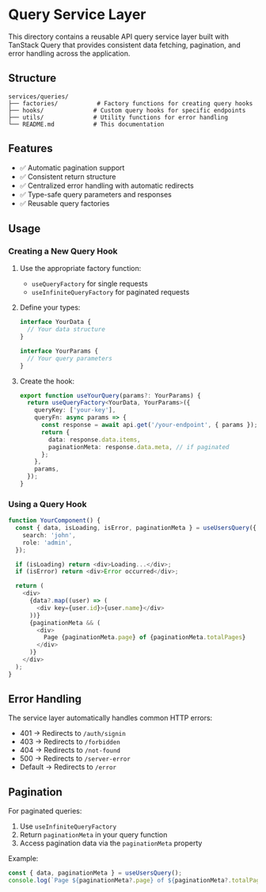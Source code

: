 # Query Service Layer

This directory contains a reusable API query service layer built with TanStack
Query that provides consistent data fetching, pagination, and error handling
across the application.

## Structure

```
services/queries/
├── factories/           # Factory functions for creating query hooks
├── hooks/              # Custom query hooks for specific endpoints
├── utils/              # Utility functions for error handling
└── README.md           # This documentation
```

## Features

- ✅ Automatic pagination support
- ✅ Consistent return structure
- ✅ Centralized error handling with automatic redirects
- ✅ Type-safe query parameters and responses
- ✅ Reusable query factories

## Usage

### Creating a New Query Hook

1. Use the appropriate factory function:

   - `useQueryFactory` for single requests
   - `useInfiniteQueryFactory` for paginated requests

2. Define your types:

   ```typescript
   interface YourData {
     // Your data structure
   }

   interface YourParams {
     // Your query parameters
   }
   ```

3. Create the hook:
   ```typescript
   export function useYourQuery(params?: YourParams) {
     return useQueryFactory<YourData, YourParams>({
       queryKey: ['your-key'],
       queryFn: async params => {
         const response = await api.get('/your-endpoint', { params });
         return {
           data: response.data.items,
           paginationMeta: response.data.meta, // if paginated
         };
       },
       params,
     });
   }
   ```

### Using a Query Hook

```typescript
function YourComponent() {
  const { data, isLoading, isError, paginationMeta } = useUsersQuery({
    search: 'john',
    role: 'admin',
  });

  if (isLoading) return <div>Loading...</div>;
  if (isError) return <div>Error occurred</div>;

  return (
    <div>
      {data?.map((user) => (
        <div key={user.id}>{user.name}</div>
      ))}
      {paginationMeta && (
        <div>
          Page {paginationMeta.page} of {paginationMeta.totalPages}
        </div>
      )}
    </div>
  );
}
```

## Error Handling

The service layer automatically handles common HTTP errors:

- 401 → Redirects to `/auth/signin`
- 403 → Redirects to `/forbidden`
- 404 → Redirects to `/not-found`
- 500 → Redirects to `/server-error`
- Default → Redirects to `/error`

## Pagination

For paginated queries:

1. Use `useInfiniteQueryFactory`
2. Return `paginationMeta` in your query function
3. Access pagination data via the `paginationMeta` property

Example:

```typescript
const { data, paginationMeta } = useUsersQuery();
console.log(`Page ${paginationMeta?.page} of ${paginationMeta?.totalPages}`);
```

